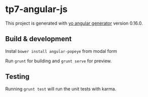 # tp7-angular-js

This project is generated with [yo angular generator](https://github.com/yeoman/generator-angular)
version 0.16.0.

## Build & development

Instal `bower install angular-popeye` from modal form

Run `grunt` for building and `grunt serve` for preview.

## Testing

Running `grunt test` will run the unit tests with karma.


